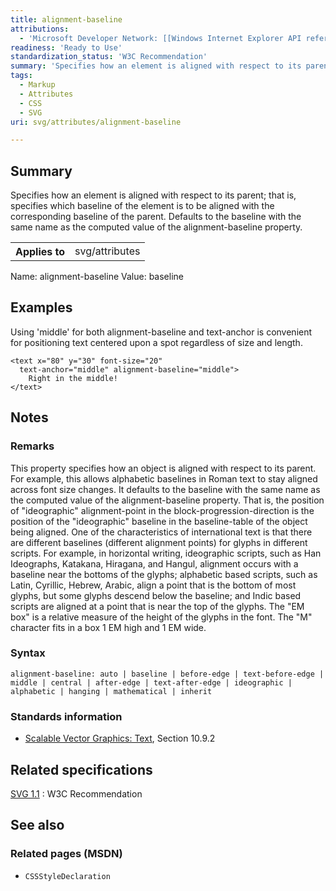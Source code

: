 ```yaml
---
title: alignment-baseline
attributions:
  - 'Microsoft Developer Network: [[Windows Internet Explorer API reference](http://msdn.microsoft.com/en-us/library/ie/hh828809%28v=vs.85%29.aspx) Article]'
readiness: 'Ready to Use'
standardization_status: 'W3C Recommendation'
summary: 'Specifies how an element is aligned with respect to its parent; that is, specifies which baseline of the element is to be aligned with the corresponding baseline of the parent. Defaults to the baseline with the same name as the computed value of the alignment-baseline property.'
tags:
  - Markup
  - Attributes
  - CSS
  - SVG
uri: svg/attributes/alignment-baseline

---
```

## <span>Summary</span>

Specifies how an element is aligned with respect to its parent; that is, specifies which baseline of the element is to be aligned with the corresponding baseline of the parent. Defaults to the baseline with the same name as the computed value of the alignment-baseline property.

<table class="wikitable">
<tr>
<th>
Applies to

</th>
<td>
svg/attributes

</td>
</tr>
</table>
Name: alignment-baseline Value: baseline

## <span>Examples</span>

Using 'middle' for both alignment-baseline and text-anchor is convenient for positioning text centered upon a spot regardless of size and length.

```
<text x="80" y="30" font-size="20"
  text-anchor="middle" alignment-baseline="middle">
    Right in the middle!
</text>
```

## <span>Notes</span>

### <span>Remarks</span>

This property specifies how an object is aligned with respect to its parent. For example, this allows alphabetic baselines in Roman text to stay aligned across font size changes. It defaults to the baseline with the same name as the computed value of the alignment-baseline property. That is, the position of "ideographic" alignment-point in the block-progression-direction is the position of the "ideographic" baseline in the baseline-table of the object being aligned. One of the characteristics of international text is that there are different baselines (different alignment points) for glyphs in different scripts. For example, in horizontal writing, ideographic scripts, such as Han Ideographs, Katakana, Hiragana, and Hangul, alignment occurs with a baseline near the bottoms of the glyphs; alphabetic based scripts, such as Latin, Cyrillic, Hebrew, Arabic, align a point that is the bottom of most glyphs, but some glyphs descend below the baseline; and Indic based scripts are aligned at a point that is near the top of the glyphs. The "EM box" is a relative measure of the height of the glyphs in the font. The "M" character fits in a box 1 EM high and 1 EM wide.

### <span>Syntax</span>

`alignment-baseline: auto | baseline | before-edge | text-before-edge | middle | central | after-edge | text-after-edge | ideographic | alphabetic | hanging | mathematical | inherit`

### <span>Standards information</span>

-   [Scalable Vector Graphics: Text](http://go.microsoft.com/fwlink/p/?linkid=199818), Section 10.9.2

## <span>Related specifications</span>

[SVG 1.1](http://www.w3.org/TR/SVG11/text.html)
:   W3C Recommendation

## <span>See also</span>

### <span>Related pages (MSDN)</span>

-   `CSSStyleDeclaration`
